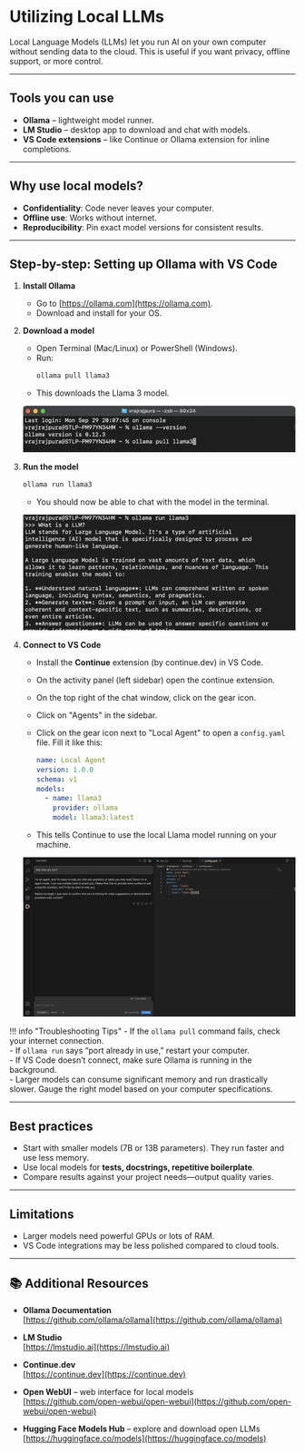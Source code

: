 # Utilizing Local LLMs

Local Language Models (LLMs) let you run AI on your own computer without sending data to the cloud. This is useful if you want privacy, offline support, or more control.

---

## Tools you can use

- **Ollama** – lightweight model runner.  
- **LM Studio** – desktop app to download and chat with models.  
- **VS Code extensions** – like Continue or Ollama extension for inline completions.  

---

## Why use local models?

- **Confidentiality**: Code never leaves your computer.  
- **Offline use**: Works without internet.  
- **Reproducibility**: Pin exact model versions for consistent results.  

---

## Step-by-step: Setting up Ollama with VS Code

1. **Install Ollama**  
    - Go to [https://ollama.com](https://ollama.com).  
    - Download and install for your OS.  

2. **Download a model**  
    - Open Terminal (Mac/Linux) or PowerShell (Windows).  
    - Run:  
      ```bash
      ollama pull llama3
      ```
    - This downloads the Llama 3 model.  

    ![ollama pull command](../../assets/images/ollama%20pull%20command.png)

3. **Run the model**  
      ```bash
      ollama run llama3
      ```

      - You should now be able to chat with the model in the terminal.  

      ![Screenshot of a conversation with llama3 in terminal](../../assets/images/Locall%20LLM%20terminal.png)

4. **Connect to VS Code**  

    - Install the **Continue** extension (by continue.dev) in VS Code.  
    - On the activity panel (left sidebar) open the continue extension.  
    - On the top right of the chat window, click on the gear icon.  
    - Click on "Agents" in the sidebar.  
    - Click on the gear icon next to "Local Agent" to open a `config.yaml` file. Fill it like this:

      ```yaml
      name: Local Agent
      version: 1.0.0
      schema: v1
      models:
        - name: llama3
          provider: ollama
          model: llama3:latest
      ```

    - This tells Continue to use the local Llama model running on your machine.

    ![Continue running on local llama mode](../../assets/images/Continue%20Local%20LLM.png)

!!! info "Troubleshooting Tips"
    - If the `ollama pull` command fails, check your internet connection.  
    - If `ollama run` says “port already in use,” restart your computer.  
    - If VS Code doesn’t connect, make sure Ollama is running in the background.  
    - Larger models can consume significant memory and run drastically slower. Gauge the right model based on your computer specifications.

---

## Best practices

- Start with smaller models (7B or 13B parameters). They run faster and use less memory.  
- Use local models for **tests, docstrings, repetitive boilerplate**.  
- Compare results against your project needs—output quality varies.  

---

## Limitations

- Larger models need powerful GPUs or lots of RAM.  
- VS Code integrations may be less polished compared to cloud tools.  

---

## 📚 Additional Resources

- **Ollama Documentation**  
  [https://github.com/ollama/ollama](https://github.com/ollama/ollama)

- **LM Studio**  
  [https://lmstudio.ai](https://lmstudio.ai)

- **Continue.dev**  
  [https://continue.dev](https://continue.dev)

- **Open WebUI** – web interface for local models  
  [https://github.com/open-webui/open-webui](https://github.com/open-webui/open-webui)

- **Hugging Face Models Hub** – explore and download open LLMs  
  [https://huggingface.co/models](https://huggingface.co/models)
